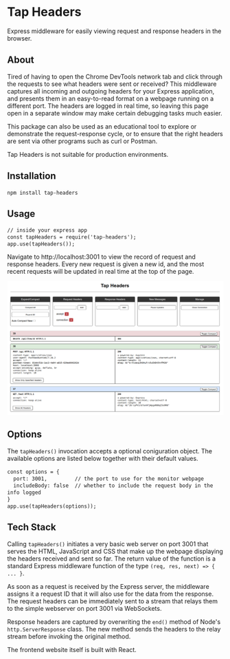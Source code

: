 # Tap Headers

Express middleware for easily viewing request and response headers in the browser.

## About

Tired of having to open the Chrome DevTools network tab and click through the requests to see what headers were sent or received? This middleware captures all incoming and outgoing headers for your Express application, and presents them in an easy-to-read format on a webpage running on a different port. The headers are logged in real time, so leaving this page open in a separate window may make certain debugging tasks much easier.

This package can also be used as an educational tool to explore or demonstrate the request-response cycle, or to ensure that the right headers are sent via other programs such as curl or Postman.

Tap Headers is not suitable for production environments.

## Installation
```
npm install tap-headers
```

## Usage

```
// inside your express app
const tapHeaders = require('tap-headers');
app.use(tapHeaders());
```

Navigate to http://localhost:3001 to view the record of request and response headers. Every new request is given a new id, and the most recent requests will be updated in real time at the top of the page.

![Tap headers screenshot](./screenshot.png?raw=true "Tap Headers Screenshot")

## Options

The `tapHeaders()` invocation accepts a optional coniguration object. The available options are listed below together with their default values.

```
const options = {
  port: 3001,         // the port to use for the monitor webpage
  includeBody: false  // whether to include the request body in the info logged
}
app.use(tapHeaders(options));
```


## Tech Stack

Calling `tapHeaders()` initiates a very basic web server on port 3001 that serves the HTML, JavaScript and CSS that make up the webpage displaying the headers received and sent so far. The return value of the function is a standard Express middleware function of the type `(req, res, next) => { ... }`.

As soon as a request is received by the Express server, the middleware assigns it a request ID that it will also use for the data from the response. The request headers can be immediately sent to a stream that relays them to the simple webserver on port 3001 via WebSockets.

Response headers are captured by overwriting the `end()` method of Node's `http.ServerResponse` class. The new method sends the headers to the relay stream before invoking the original method.

The frontend website itself is built with React.

